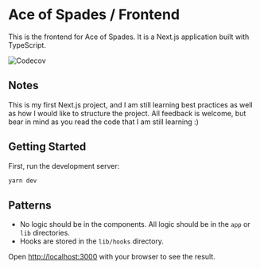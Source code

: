 # Ace of Spades / Frontend
This is the frontend for Ace of Spades. It is a Next.js application built with TypeScript.

![Codecov](https://img.shields.io/codecov/c/github/JensAstrup/aces-frontend?style=for-the-badge)

## Notes
This is my first Next.js project, and I am still learning best practices as well as how I would
like to structure the project. All feedback is welcome, but bear in mind as you read the code that
I am still learning :) 

## Getting Started

First, run the development server:

```bash
yarn dev
```

## Patterns
- No logic should be in the components. All logic should be in the `app` or `lib` directories.
- Hooks are stored in the `lib/hooks` directory.

Open [http://localhost:3000](http://localhost:3000) with your browser to see the result.
